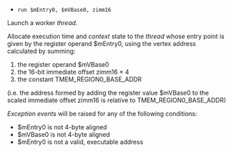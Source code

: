 * `run $mEntry0, $mVBase0, zimm16`

Launch a worker *thread*.

Allocate execution time and *context* state to the *thread* whose entry
point is given by the register operand \$mEntry0, using the vertex
address calculated by summing:

1.  the register operand \$mVBase0
2.  the 16-bit immediate offset zimm16 × 4
3.  the constant TMEM_REGION0_BASE_ADDR

(i.e. the address formed by adding the register value \$mVBase0 to the
scaled immediate offset zimm16 is relative to TMEM_REGION0_BASE_ADDR)

*Exception event*s will be raised for any of the following conditions:

-   \$mEntry0 is not 4-byte aligned
-   \$mVBase0 is not 4-byte aligned
-   \$mEntry0 is not a valid, executable address
